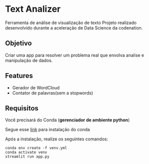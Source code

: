 
# Text Analizer
Ferramenta de análise de visualização de texto
Projeto realizado desenvolvido durante a aceleração de Data Science da codenation.

## Objetivo
Criar uma app para resolver um problema real que envolva analise e manipulação de dados.

## Features
* Gerador de WordCloud
* Contator de palavras(sem a stopwords)

## Requisitos
Você precisará do Conda (**gerenciador de ambiente python**)

Segue esse [link](https://docs.conda.io/projects/conda/en/latest/user-guide/install/) para instalação do conda

Após a instalação, realize os seguintes comandos:

    conda env create -f venv.yml
    conda activate venv
    streamlit run app.py
